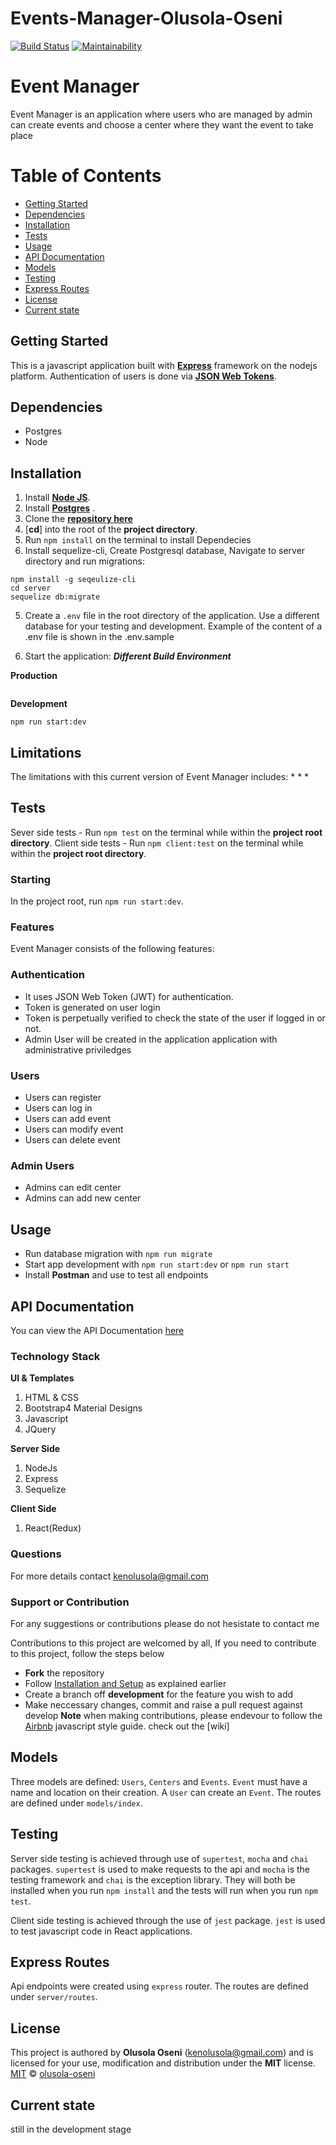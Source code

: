 # Events-Manager-Olusola-Oseni
[![Build Status](https://travis-ci.org/kenoseni/Events-Manager-Olusola-Oseni.svg?branch=develop)](https://travis-ci.org/kenoseni/Events-Manager-Olusola-Oseni)
[![Maintainability](https://api.codeclimate.com/v1/badges/ffa0db640ea996e30e9e/maintainability)](https://codeclimate.com/github/kenoseni/Events-Manager-Olusola-Oseni/maintainability)

# Event Manager

Event Manager is an application where users who are managed by admin can create events and choose a center where they want the event to take place


# Table of Contents
- [Getting Started](#getting-started)
- [Dependencies](#dependencies)
- [Installation](#installation)
- [Tests](#tests)
- [Usage](#usage)
- [API Documentation](#api-documentation)
- [Models](#models)
- [Testing](#testing)
- [Express Routes](#express-routes)
- [License](#license)
- [Current state](#current-state)

## Getting Started
This is a javascript application built with [**Express**](https://expressjs.com/) framework on the nodejs platform. Authentication of users is done via [**JSON Web Tokens**](https://jwt.io/).

## Dependencies
* Postgres
* Node

## Installation

1. Install [**Node JS**](https://nodejs.org/en/).
1. Install [**Postgres**](https://www.postgresql.org/) .
1. Clone the [**repository here**](https://github.com/kenoseni/Events-Manager-Olusola-Oseni)
1. [**cd**] into the root of the **project directory**.
1. Run `npm install` on the terminal to install Dependecies
1. Install sequelize-cli, Create Postgresql database, Navigate to server directory and run migrations:
```
npm install -g seqeulize-cli
cd server
sequelize db:migrate
```
5. Create a `.env` file in the root directory of the application. Use a different database for your testing and development. Example of the content of a .env file is shown in the .env.sample

6. Start the application:
**_Different Build Environment_**

**Production**
```
```
**Development**
```
npm run start:dev

```

## Limitations
The limitations with this current version of Event Manager includes:
* 
* 
* 

## Tests

Sever side tests - Run `npm test` on the terminal while within the **project root directory**.
Client side tests - Run `npm client:test` on the terminal while within the **project root directory**.


### Starting
In the project root, run `npm run start:dev`.

### Features
Event Manager consists of the following features:

### Authentication

- It uses JSON Web Token (JWT) for authentication.
- Token is generated on user login
- Token is perpetually verified to check the state of the user if logged in or not.
- Admin User will be created in the application application with administrative priviledges

### Users

- Users can register
- Users can log in
- Users can add event
- Users can modify event
- Users can delete event

### Admin Users
- Admins can edit center
- Admins can add new center


## Usage
- Run database migration with `npm run migrate`
- Start app development with `npm run start:dev` or `npm run start`
- Install **Postman** and use to test all endpoints


## API Documentation
You can view the API Documentation [here](https://event-manager-olusola.herokuapp.com//api-docs)

### Technology Stack
**UI & Templates**
1. HTML & CSS
2. Bootstrap4 Material Designs
3. Javascript
4. JQuery

**Server Side**
1. NodeJs
2. Express
3. Sequelize

**Client Side**
1. React(Redux)


### Questions
For more details contact kenolusola@gmail.com

### Support or Contribution
For any suggestions or contributions  please do not hesistate to contact me

Contributions to this project are welcomed by all, If you need to contribute to this project, follow the steps below
* **Fork** the repository
* Follow [Installation and Setup](#installation-and-setup) as explained earlier
* Create a branch off **development** for the feature you wish to add
* Make neccessary changes, commit and raise a pull request against develop
**Note** when making contributions, please endevour to follow the [Airbnb](https://github.com/airbnb/javascript) javascript style guide. check out the [wiki]

## Models

Three models are defined: `Users`, `Centers` and `Events`. `Event` must have a name and location on their creation. A `User` can create an `Event`. The routes are defined under `models/index`.

## Testing

Server side testing is achieved through use of `supertest`, `mocha` and `chai` packages. `supertest` is used to make requests to the api and `mocha` is the testing framework and `chai` is the exception library. They will both be installed when you run `npm install` and the tests will run when you run `npm test`.

Client side testing is achieved through the use of `jest` package. `jest` is used to test javascript code in
React applications.

## Express Routes

Api endpoints were created using `express` router. The routes are defined under `server/routes`.

## License
This project is authored by **Olusola Oseni** (kenolusola@gmail.com) and is licensed for your use, modification and distribution under the **MIT** license.
[MIT][license] © [olusola-oseni][author]
<!-- Definitions -->
[license]: LICENSE
[author]: olusola-oseni


## Current state
still in the development stage